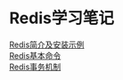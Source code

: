 # Redis学习笔记

[Redis简介及安装示例](./installation.md)  
[Redis基本命令](./command.md)  
[Redis事务机制](./transaction.md)
